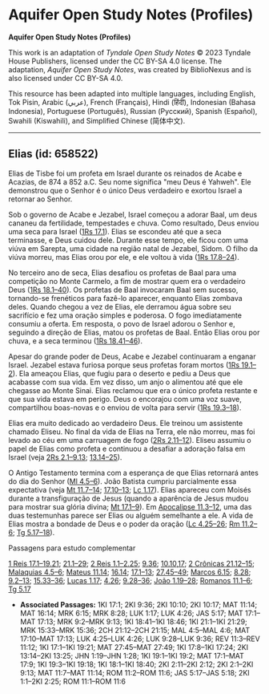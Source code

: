 # Aquifer Open Study Notes (Profiles)

**Aquifer Open Study Notes (Profiles)**

This work is an adaptation of *Tyndale Open Study Notes* © 2023 Tyndale House Publishers, licensed under the CC BY\-SA 4\.0 license. The adaptation, *Aquifer Open Study Notes*, was created by BiblioNexus and is also licensed under CC BY\-SA 4\.0\.

This resource has been adapted into multiple languages, including English, Tok Pisin, Arabic (عربي), French (Français), Hindi (हिंदी), Indonesian (Bahasa Indonesia), Portuguese (Português), Russian (Русский), Spanish (Español), Swahili (Kiswahili), and Simplified Chinese (简体中文).



--------------------------------

## Elias (id: 658522)

Elias de Tisbe foi um profeta em Israel durante os reinados de Acabe e Acazias, de 874 a 852 a.C. Seu nome significa "meu Deus é Yahweh". Ele demonstrou que o Senhor é o único Deus verdadeiro e exortou Israel a retornar ao Senhor.

Sob o governo de Acabe e Jezabel, Israel começou a adorar Baal, um deus cananeu da fertilidade, tempestades e chuva. Como resultado, Deus enviou uma seca para Israel ([1Rs 17\.1](https://ref.ly/1Kgs17:1)). Elias se escondeu até que a seca terminasse, e Deus cuidou dele. Durante esse tempo, ele ficou com uma viúva em Sarepta, uma cidade na região natal de Jezabel, Sidom. O filho da viúva morreu, mas Elias orou por ele, e ele voltou à vida ([1Rs 17\.8–24](https://ref.ly/1Kgs17:8-1Kgs17:24)).

No terceiro ano de seca, Elias desafiou os profetas de Baal para uma competição no Monte Carmelo, a fim de mostrar quem era o verdadeiro Deus ([1Rs 18\.1–40](https://ref.ly/1Kgs18:1-1Kgs18:40)). Os profetas de Baal invocaram Baal sem sucesso, tornando\-se frenéticos para fazê\-lo aparecer, enquanto Elias zombava deles. Quando chegou a vez de Elias, ele derramou água sobre seu sacrifício e fez uma oração simples e poderosa. O fogo imediatamente consumiu a oferta. Em resposta, o povo de Israel adorou o Senhor e, seguindo a direção de Elias, matou os profetas de Baal. Então Elias orou por chuva, e a seca terminou ([1Rs 18\.41–46](https://ref.ly/1Kgs18:41-1Kgs18:46)).

Apesar do grande poder de Deus, Acabe e Jezabel continuaram a enganar Israel. Jezabel estava furiosa porque seus profetas foram mortos ([1Rs 19\.1–2](https://ref.ly/1Kgs19:1-1Kgs19:2)). Ela ameaçou Elias, que fugiu para o deserto e pediu a Deus que acabasse com sua vida. Em vez disso, um anjo o alimentou até que ele chegasse ao Monte Sinai. Elias reclamou que era o único profeta restante e que sua vida estava em perigo. Deus o encorajou com uma voz suave, compartilhou boas\-novas e o enviou de volta para servir ([1Rs 19\.3–18](https://ref.ly/1Kgs19:3-1Kgs19:18)).

Elias era muito dedicado ao verdadeiro Deus. Ele treinou um assistente chamado Eliseu. No final da vida de Elias na Terra, ele não morreu, mas foi levado ao céu em uma carruagem de fogo ([2Rs 2\.11–12](https://ref.ly/2Kgs2:11-2Kgs2:12)). Eliseu assumiu o papel de Elias como profeta e continuou a desafiar a adoração falsa em Israel (veja [2Rs 2\.1–9\.13](https://ref.ly/2Kgs2:1-2Kgs9:13); [13\.14–25](https://ref.ly/2Kgs13:14-2Kgs13:25)).

O Antigo Testamento termina com a esperança de que Elias retornará antes do dia do Senhor ([Ml 4\.5–6](https://ref.ly/Mal4:5-Mal4:6)). João Batista cumpriu parcialmente essa expectativa (veja [Mt 11\.7–14](https://ref.ly/Matt11:7-Matt11:14); [17\.10–13](https://ref.ly/Matt17:10-Matt17:13); [Lc 1\.17](https://ref.ly/Luke1:17)). Elias apareceu com Moisés durante a transfiguração de Jesus (quando a aparência de Jesus mudou para mostrar sua glória divina; [Mt 17\.1–9](https://ref.ly/Matt17:1-Matt17:9)). Em [Apocalipse 11\.3–12](https://ref.ly/Rev11:3-Rev11:12), uma das duas testemunhas parece ser Elias ou alguém semelhante a ele. A vida de Elias mostra a bondade de Deus e o poder da oração ([Lc 4\.25–26](https://ref.ly/Luke4:25-Luke4:26); [Rm 11\.2–6](https://ref.ly/Rom11:2-Rom11:6); [Tg 5\.17–18](https://ref.ly/Jas5:17-Jas5:18)).

Passagens para estudo complementar

[1 Reis 17\.1–19\.21](https://ref.ly/1Kgs17:1-1Kgs19:21); [21\.1–29](https://ref.ly/1Kgs21:1-1Kgs21:29); [2 Reis 1\.1–2\.25](https://ref.ly/2Kgs1:1-2Kgs2:25); [9\.36](https://ref.ly/2Kgs9:36); [10\.10](https://ref.ly/2Kgs10:10),[17](https://ref.ly/2Kgs10:17); [2 Crônicas 21\.12–15](https://ref.ly/2Chr21:12-2Chr21:15); [Malaquias 4\.5–6](https://ref.ly/Mal4:5-Mal4:6); [Mateus 11\.14](https://ref.ly/Matt11:14); [16\.14](https://ref.ly/Matt16:14); [17\.1–13](https://ref.ly/Matt17:1-Matt17:13); [27\.45–49](https://ref.ly/Matt27:45-Matt27:49); [Marcos 6\.15](https://ref.ly/Mark6:15); [8\.28](https://ref.ly/Mark8:28); [9\.2–13](https://ref.ly/Mark9:2-Mark9:13); [15\.33–36](https://ref.ly/Mark15:33-Mark15:36); [Lucas 1\.17](https://ref.ly/Luke1:17); [4\.26](https://ref.ly/Luke4:26); [9\.28–36](https://ref.ly/Luke9:28-Luke9:36); [João 1\.19–28](https://ref.ly/John1:19-John1:28); [Romanos 11\.1–6](https://ref.ly/Rom11:1-Rom11:6); [Tg 5\.17](https://ref.ly/Jas5:17)

* **Associated Passages:** 1KI 17:1; 2KI 9:36; 2KI 10:10; 2KI 10:17; MAT 11:14; MAT 16:14; MRK 6:15; MRK 8:28; LUK 1:17; LUK 4:26; JAS 5:17; MAT 17:1–MAT 17:13; MRK 9:2–MRK 9:13; 1KI 18:41–1KI 18:46; 1KI 21:1–1KI 21:29; MRK 15:33–MRK 15:36; 2CH 21:12–2CH 21:15; MAL 4:5–MAL 4:6; MAT 17:10–MAT 17:13; LUK 4:25–LUK 4:26; LUK 9:28–LUK 9:36; REV 11:3–REV 11:12; 1KI 17:1–1KI 19:21; MAT 27:45–MAT 27:49; 1KI 17:8–1KI 17:24; 2KI 13:14–2KI 13:25; JHN 1:19–JHN 1:28; 1KI 19:1–1KI 19:2; MAT 17:1–MAT 17:9; 1KI 19:3–1KI 19:18; 1KI 18:1–1KI 18:40; 2KI 2:11–2KI 2:12; 2KI 2:1–2KI 9:13; MAT 11:7–MAT 11:14; ROM 11:2–ROM 11:6; JAS 5:17–JAS 5:18; 2KI 1:1–2KI 2:25; ROM 11:1–ROM 11:6

